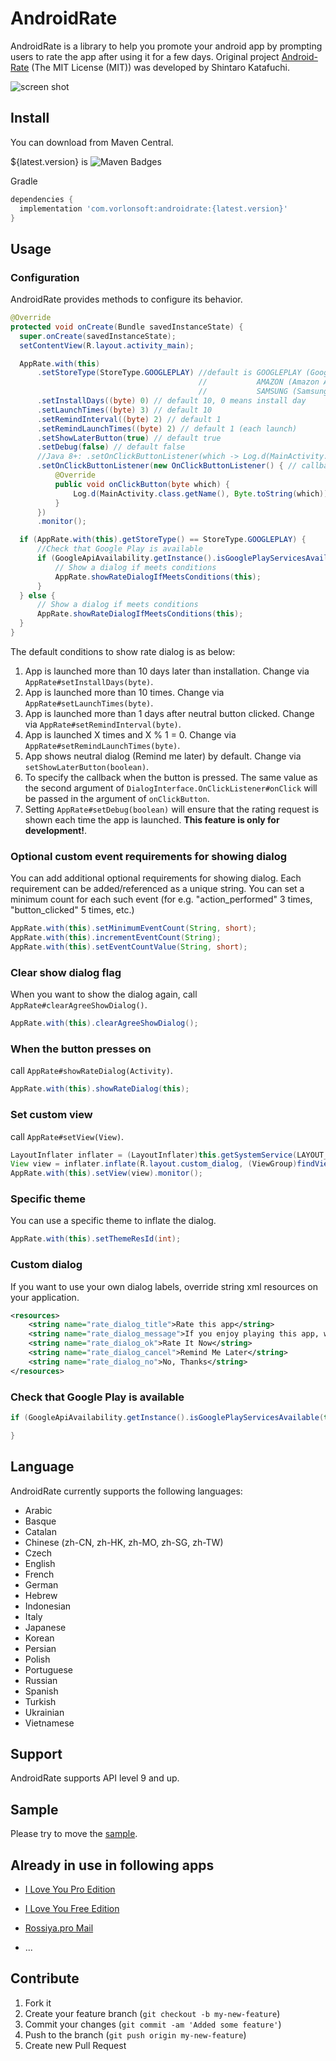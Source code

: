 AndroidRate
============

AndroidRate is a library to help you promote your android app by prompting users to rate the app after using it for a few days. Original project [Android-Rate](https://github.com/hotchemi/Android-Rate) (The MIT License (MIT)) was developed by Shintaro Katafuchi.

![screen shot](http://i.gyazo.com/286342ba215a515f2f443a7ce996cc92.gif)

## Install

You can download from Maven Central.

${latest.version} is ![Maven Badges](https://maven-badges.herokuapp.com/maven-central/com.vorlonsoft/androidrate/badge.svg)

Gradle
```groovy
dependencies {
  implementation 'com.vorlonsoft:androidrate:{latest.version}'
}
```

## Usage

### Configuration

AndroidRate provides methods to configure its behavior.

```java
@Override
protected void onCreate(Bundle savedInstanceState) {
  super.onCreate(savedInstanceState);
  setContentView(R.layout.activity_main);

  AppRate.with(this)
      .setStoreType(StoreType.GOOGLEPLAY) //default is GOOGLEPLAY (Google Play), other options are
                                          //           AMAZON (Amazon Appstore) and
                                          //           SAMSUNG (Samsung Galaxy Apps)
      .setInstallDays((byte) 0) // default 10, 0 means install day
      .setLaunchTimes((byte) 3) // default 10
      .setRemindInterval((byte) 2) // default 1
      .setRemindLaunchTimes((byte) 2) // default 1 (each launch)
      .setShowLaterButton(true) // default true
      .setDebug(false) // default false
      //Java 8+: .setOnClickButtonListener(which -> Log.d(MainActivity.class.getName(), Byte.toString(which)))
      .setOnClickButtonListener(new OnClickButtonListener() { // callback listener.
          @Override
          public void onClickButton(byte which) {
              Log.d(MainActivity.class.getName(), Byte.toString(which));
          }
      })
      .monitor();

  if (AppRate.with(this).getStoreType() == StoreType.GOOGLEPLAY) {
      //Check that Google Play is available
      if (GoogleApiAvailability.getInstance().isGooglePlayServicesAvailable(this) != ConnectionResult.SERVICE_MISSING) {
          // Show a dialog if meets conditions
          AppRate.showRateDialogIfMeetsConditions(this);
      }
  } else {
      // Show a dialog if meets conditions
      AppRate.showRateDialogIfMeetsConditions(this);
  }
}
```

The default conditions to show rate dialog is as below:

1. App is launched more than 10 days later than installation. Change via `AppRate#setInstallDays(byte)`.
2. App is launched more than 10 times. Change via `AppRate#setLaunchTimes(byte)`.
3. App is launched more than 1 days after neutral button clicked. Change via `AppRate#setRemindInterval(byte)`.
4. App is launched X times and X % 1 = 0. Change via `AppRate#setRemindLaunchTimes(byte)`.
5. App shows neutral dialog (Remind me later) by default. Change via `setShowLaterButton(boolean)`.
6. To specify the callback when the button is pressed. The same value as the second argument of `DialogInterface.OnClickListener#onClick` will be passed in the argument of `onClickButton`.
7. Setting `AppRate#setDebug(boolean)` will ensure that the rating request is shown each time the app is launched. **This feature is only for development!**.

### Optional custom event requirements for showing dialog

You can add additional optional requirements for showing dialog. Each requirement can be added/referenced as a unique string. You can set a minimum count for each such event (for e.g. "action_performed" 3 times, "button_clicked" 5 times, etc.)

```java
AppRate.with(this).setMinimumEventCount(String, short);
AppRate.with(this).incrementEventCount(String);
AppRate.with(this).setEventCountValue(String, short);
```

### Clear show dialog flag

When you want to show the dialog again, call `AppRate#clearAgreeShowDialog()`.

```java
AppRate.with(this).clearAgreeShowDialog();
```

### When the button presses on

call `AppRate#showRateDialog(Activity)`.

```java
AppRate.with(this).showRateDialog(this);
```

### Set custom view

call `AppRate#setView(View)`.

```java
LayoutInflater inflater = (LayoutInflater)this.getSystemService(LAYOUT_INFLATER_SERVICE);
View view = inflater.inflate(R.layout.custom_dialog, (ViewGroup)findViewById(R.id.layout_root));
AppRate.with(this).setView(view).monitor();
```

### Specific theme

You can use a specific theme to inflate the dialog.

```java
AppRate.with(this).setThemeResId(int);
```

### Custom dialog

If you want to use your own dialog labels, override string xml resources on your application.

```xml
<resources>
    <string name="rate_dialog_title">Rate this app</string>
    <string name="rate_dialog_message">If you enjoy playing this app, would you mind taking a moment to rate it? It won\'t take more than a minute. Thanks for your support!</string>
    <string name="rate_dialog_ok">Rate It Now</string>
    <string name="rate_dialog_cancel">Remind Me Later</string>
    <string name="rate_dialog_no">No, Thanks</string>
</resources>
```

### Check that Google Play is available

```java
if (GoogleApiAvailability.getInstance().isGooglePlayServicesAvailable(this) != ConnectionResult.SERVICE_MISSING) {

}
```

## Language

AndroidRate currently supports the following languages:

- Arabic
- Basque
- Catalan
- Chinese (zh-CN, zh-HK, zh-MO, zh-SG, zh-TW)
- Czech
- English
- French
- German
- Hebrew
- Indonesian
- Italy
- Japanese
- Korean
- Persian
- Polish
- Portuguese
- Russian
- Spanish
- Turkish
- Ukrainian
- Vietnamese

## Support

AndroidRate supports API level 9 and up.

## Sample

Please try to move the [sample](https://github.com/Vorlonsoft/AndroidRate/tree/master/sample).

## Already in use in following apps

* [I Love You Pro Edition](https://play.google.com/store/apps/details?id=com.vorlonsoft.iluvu)

* [I Love You Free Edition](https://play.google.com/store/apps/details?id=com.vorlonsoft.iloveyou)

* [Rossiya.pro Mail](https://play.google.com/store/apps/details?id=com.vorlonsoft.rossiyapro)

* ...

## Contribute

1. Fork it
2. Create your feature branch (`git checkout -b my-new-feature`)
3. Commit your changes (`git commit -am 'Added some feature'`)
4. Push to the branch (`git push origin my-new-feature`)
5. Create new Pull Request
